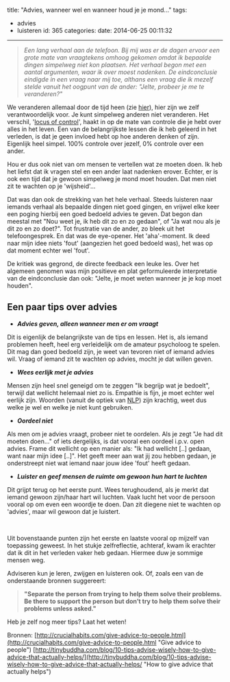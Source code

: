 title: "Advies, wanneer wel en wanneer houd je je mond..."
tags:
  - advies
  - luisteren
id: 365
categories:
date: 2014-06-25 00:11:32
---

> _Een lang verhaal aan de telefoon. Bij mij was er de dagen ervoor een grote mate van vraagtekens omhoog gekomen omdat ik bepaalde dingen simpelweg niet kon plaatsen. Het verhaal begon met een aantal argumenten, waar ik over moest nadenken. De eindconclusie eindigde in een vraag naar mij toe, althans een vraag die ik mezelf stelde vanuit het oogpunt van de ander: "Jelte, probeer je me te veranderen?"_

<!--more-->

We veranderen allemaal door de tijd heen (zie [hier](http://jeltelagendijk.nl/2014/06/veranderingen/ "Veranderingen")), hier zijn we zelf verantwoordelijk voor. Je kunt simpelweg anderen niet veranderen. Het verschil, '[locus of control](http://en.wikipedia.org/wiki/Locus_of_control)', haakt in op de mate van controle die je hebt over alles in het leven. Een van de belangrijkste lessen die ik heb geleerd in het verleden, is dat je geen invloed hebt op hoe anderen denken of zijn. Eigenlijk heel simpel. 100% controle over jezelf, 0% controle over een ander.

Hou er dus ook niet van om mensen te vertellen wat ze moeten doen. Ik heb het liefst dat ik vragen stel en een ander laat nadenken erover. Echter, er is ook een tijd dat je gewoon simpelweg je mond moet houden. Dat men niet zit te wachten op je 'wijsheid'...

Dat was dan ook de strekking van het hele verhaal. Steeds luisteren naar iemands verhaal als bepaalde dingen niet goed gingen, en vrijwel elke keer een poging hierbij een goed bedoeld advies te geven. Dat begon dan meestal met "Nou weet je, ik heb dit zo en zo gedaan", of "Ja wat nou als je dit zo en zo doet?". Tot frustratie van de ander, zo bleek uit het telefoongesprek. En dat was de eye-opener. Het 'aha'-moment. Ik deed naar mijn idee niets 'fout' (aangezien het goed bedoeld was), het was op dat moment echter wel 'fout'.

De kritiek was gegrond, de directe feedback een leuke les. Over het algemeen genomen was mijn positieve en plat geformuleerde interpretatie van de eindconclusie dan ook: "Jelte, je moet weten wanneer je je kop moet houden".

## Een paar tips over advies

*   _**Advies geven, alleen wanneer men er om vraagt**_

Dit is eigenlijk de belangrijkste van de tips en lessen. Het is, als iemand problemen heeft, heel erg verleidelijk om de amateur psycholoog te spelen. Dit mag dan goed bedoeld zijn, je weet van tevoren niet of iemand advies wil. Vraag of iemand zit te wachten op advies, mocht je dat willen geven.

*   _**Wees eerlijk met je advies**_

Mensen zijn heel snel geneigd om te zeggen "Ik begrijp wat je bedoelt", terwijl dat wellicht helemaal niet zo is. Empathie is fijn, je moet echter wel eerlijk zijn. Woorden (vanuit de optiek van [NLP](http://nl.wikipedia.org/wiki/Neurolingu%C3%AFstisch_programmeren "NLP on Wikipedia")) zijn krachtig, weet dus welke je wel en welke je niet kunt gebruiken.

*   _**Oordeel niet**_

Als men om je advies vraagt, probeer niet te oordelen. Als je zegt "Je had dit moeten doen..." of iets dergelijks, is dat vooral een oordeel i.p.v. open advies. Frame dit wellicht op een manier als: "Ik had wellicht [..] gedaan, want naar mijn idee [..]". Het geeft meer aan wat jij zou hebben gedaan, je onderstreept niet wat iemand naar jouw idee 'fout' heeft gedaan.

*   **_Luister en geef mensen de ruimte om gewoon hun hart te luchten_**

Dit grijpt terug op het eerste punt. Wees terughoudend, als je merkt dat iemand gewoon zijn/haar hart wil luchten. Vaak lucht het voor de persoon vooral op om even een woordje te doen. Dan zit diegene niet te wachten op 'advies', maar wil gewoon dat je luistert.

<br />

Uit bovenstaande punten zijn het eerste en laatste vooral op mijzelf van toepassing geweest. In het stukje zelfreflectie, achteraf, kwam ik erachter dat ik dit in het verleden vaker heb gedaan. Hiermee duw je sommige mensen weg.

Adviseren kun je leren, zwijgen en luisteren ook. Of, zoals een van de onderstaande bronnen suggereert:

> **"Separate the person from trying to help them solve their problems. Be there to support the person but don’t try to help them solve their problems unless asked."**

Heb je zelf nog meer tips? Laat het weten!

Bronnen:
[http://crucialhabits.com/give-advice-to-people.html](http://crucialhabits.com/give-advice-to-people.html "Give advice to people")
[http://tinybuddha.com/blog/10-tips-advise-wisely-how-to-give-advice-that-actually-helps/](http://tinybuddha.com/blog/10-tips-advise-wisely-how-to-give-advice-that-actually-helps/ "How to give advice that actually helps")